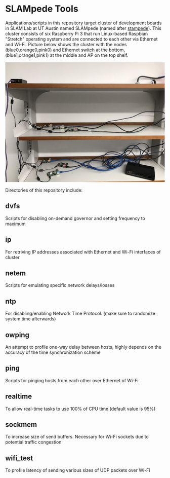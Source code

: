 # SLAMpede Tools

Applications/scripts in this repository target cluster of development boards in SLAM Lab at UT Austin named SLAMpede (named after [stampede](https://www.tacc.utexas.edu/systems/stampede)). This cluster consists of six Raspberry Pi 3 that run Linux-based Raspbian "Stretch" operating system and are connected to each other via Ethernet and Wi-Fi. Picture below shows the cluster with the nodes (blue0,orange0,pink0) and Ethernet switch at the bottom, (blue1,orange1,pink1) at the middle and AP on the top shelf.

![Picture of SLAMpede](https://raw.githubusercontent.com/kammirzazad/SLAMpede_Tools/master/SLAMpede.jpeg)

Directories of this repository include:

## dvfs
Scripts for disabling on-demand governor and setting frequency to maximum   

## ip
For retriving IP addresses associated with Ethernet and Wi-Fi interfaces of cluster

## netem
Scripts for emulating specific network delays/losses 

## ntp
For disabling/enabling Network Time Protocol.  (make sure to randomize system time afterwards)

## owping
An attempt to profile one-way delay between hosts, highly depends on the accuracy of the time synchronization scheme

## ping
Scripts for pinging hosts from each other over Ethernet of Wi-Fi

## realtime
To allow real-time tasks to use 100% of CPU time (default value is 95%)

## sockmem
To increase size of send buffers. Necessary for Wi-Fi sockets due to potential traffic congestion

## wifi_test
To profile latency of sending various sizes of UDP packets over Wi-Fi
